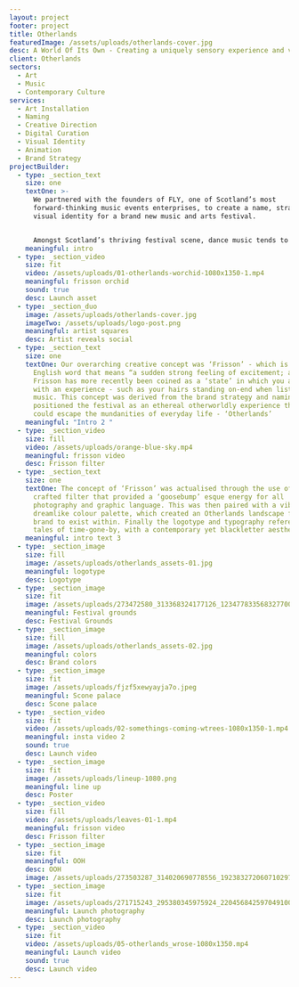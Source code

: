 ```yaml
---
layout: project
footer: project
title: Otherlands
featuredImage: /assets/uploads/otherlands-cover.jpg
desc: A World Of Its Own - Creating a uniquely sensory experience and visual identity
client: Otherlands
sectors:
  - Art
  - Music
  - Contemporary Culture
services:
  - Art Installation
  - Naming
  - Creative Direction
  - Digital Curation
  - Visual Identity
  - Animation
  - Brand Strategy
projectBuilder:
  - type: _section_text
    size: one
    textOne: >-
      We partnered with the founders of FLY, one of Scotland’s most
      forward-thinking music events enterprises, to create a name, strategy and
      visual identity for a brand new music and arts festival. 


      Amongst Scotland’s thriving festival scene, dance music tends to be the prevailing category, however, there is clear ‘white space’ when it comes to offerings of a more experiential nature. This is what FLY wanted to create - a festival for the ‘alternative’ listener to come and experience music and art, not just to listen and view it.
    meaningful: intro
  - type: _section_video
    size: fit
    video: /assets/uploads/01-otherlands-worchid-1080x1350-1.mp4
    meaningful: frisson orchid
    sound: true
    desc: Launch asset
  - type: _section_duo
    image: /assets/uploads/otherlands-cover.jpg
    imageTwo: /assets/uploads/logo-post.png
    meaningful: artist squares
    desc: Artist reveals social
  - type: _section_text
    size: one
    textOne: Our overarching creative concept was ‘Frisson’ - which is an old
      English word that means “a sudden strong feeling of excitement; a thrill”.
      Frisson has more recently been coined as a ‘state’ in which you are at one
      with an experience - such as your hairs standing on-end when listening to
      music. This concept was derived from the brand strategy and naming, which
      positioned the festival as an ethereal otherworldly experience that one
      could escape the mundanities of everyday life - ‘Otherlands’
    meaningful: "Intro 2 "
  - type: _section_video
    size: fill
    video: /assets/uploads/orange-blue-sky.mp4
    meaningful: frisson video
    desc: Frisson filter
  - type: _section_text
    size: one
    textOne: The concept of ‘Frisson’ was actualised through the use of a bespoke
      crafted filter that provided a ‘goosebump’ esque energy for all
      photography and graphic language. This was then paired with a vibrant yet
      dreamlike colour palette, which created an Otherlands landscape for the
      brand to exist within. Finally the logotype and typography referenced
      tales of time-gone-by, with a contemporary yet blackletter aesthetic.
    meaningful: intro text 3
  - type: _section_image
    size: fill
    image: /assets/uploads/otherlands_assets-01.jpg
    meaningful: logotype
    desc: Logotype
  - type: _section_image
    size: fit
    image: /assets/uploads/273472580_313368324177126_1234778335683277001_n.jpeg
    meaningful: Festival grounds
    desc: Festival Grounds
  - type: _section_image
    size: fill
    image: /assets/uploads/otherlands_assets-02.jpg
    meaningful: colors
    desc: Brand colors
  - type: _section_image
    size: fit
    image: /assets/uploads/fjzf5xewyayja7o.jpeg
    meaningful: Scone palace
    desc: Scone palace
  - type: _section_video
    size: fit
    video: /assets/uploads/02-somethings-coming-wtrees-1080x1350-1.mp4
    meaningful: insta video 2
    sound: true
    desc: Launch video
  - type: _section_image
    size: fit
    image: /assets/uploads/lineup-1080.png
    meaningful: line up
    desc: Poster
  - type: _section_video
    size: fill
    video: /assets/uploads/leaves-01-1.mp4
    meaningful: frisson video
    desc: Frisson filter
  - type: _section_image
    size: fit
    meaningful: OOH
    desc: OOH
    image: /assets/uploads/273503287_314020690778556_1923832720607102977_n.jpeg
  - type: _section_image
    size: fit
    image: /assets/uploads/271715243_295380345975924_2204568425970491009_n.jpeg
    meaningful: Launch photography
    desc: Launch photography
  - type: _section_video
    size: fit
    video: /assets/uploads/05-otherlands_wrose-1080x1350.mp4
    meaningful: Launch video
    sound: true
    desc: Launch video
---
```

